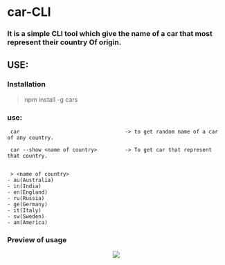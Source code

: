 # car-CLI
### It is a simple CLI tool which give the name of a car that most represent their country Of origin.

## USE:

### Installation 
> npm install -g cars

### use:

```
 car                                  -> to get random name of a car of any country.

 car --show <name of country>         -> To get car that represent that country.


 > <name of country>
- au(Australia)
- in(India)
- en(England)
- ru(Russia)
- ge(Germany)
- it(Italy)
- sw(Sweden)
- am(America)	    
```
### Preview of usage
<p align="center">
  <img src="https://user-images.githubusercontent.com/33368759/41203447-95079320-6cf4-11e8-88d7-7810fd4e88db.gif">
 </p>
